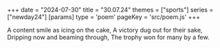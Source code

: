 +++
date = "2024-07-30"
title = "30.07.24"
themes = ["sports"]
series = ["newday24"]
[params]
  type = 'poem'
  pageKey = 'src/poem.js'
+++

A content smile as icing on the cake,
A victory dug out for their sake,
Dripping now and beaming through,
The trophy won for many by a few.
